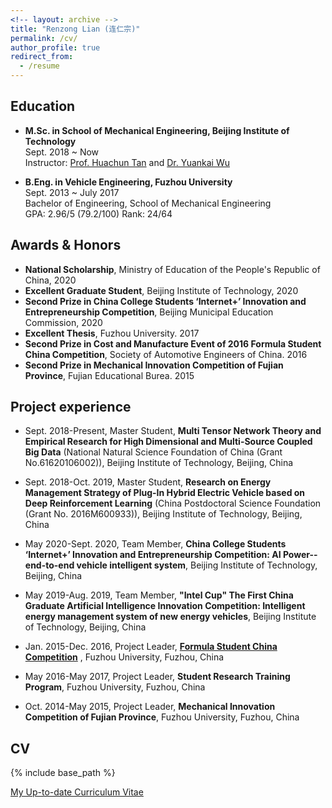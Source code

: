 ```yaml
---
<!-- layout: archive -->
title: "Renzong Lian (连仁宗)"
permalink: /cv/
author_profile: true
redirect_from:
  - /resume
---
```


## Education

* **M.Sc. in School of Mechanical Engineering, Beijing Institute of Technology**  
  Sept. 2018 ~ Now  
  Instructor: [Prof. Huachun Tan](https://tc.seu.edu.cn/2019/1022/c25722a291907/page.htm) and [Dr. Yuankai Wu](http://Kaimaoge.github.io/)

  
* **B.Eng. in Vehicle Engineering, Fuzhou University**  
  Sept. 2013 ~ July 2017     
  Bachelor of Engineering, School of Mechanical Engineering  
  GPA: 2.96/5 (79.2/100)  Rank: 24/64  


## Awards & Honors
* **National Scholarship**, Ministry of Education of the People's Republic of China, 2020
* **Excellent Graduate Student**, Beijing Institute of Technology, 2020
* **Second Prize in China College Students ‘Internet+’ Innovation and Entrepreneurship Competition**, Beijing Municipal Education Commission, 2020
* **Excellent Thesis**, Fuzhou University. 2017
* **Second Prize in Cost and Manufacture Event of 2016 Formula Student China Competition**, Society of Automotive Engineers of China. 2016
* **Second Prize in Mechanical Innovation Competition of Fujian Province**, Fujian Educational Burea. 2015


## Project experience

* Sept. 2018-Present, Master Student, **Multi Tensor Network Theory and Empirical Research for High Dimensional and Multi-Source Coupled Big Data** (National Natural Science Foundation of China (Grant No.61620106002)), Beijing Institute of Technology, Beijing, China                                                                      

* Sept. 2018-Oct. 2019, Master Student, **Research on Energy Management Strategy of Plug-In Hybrid Electric Vehicle based on Deep Reinforcement Learning** (China Postdoctoral Science Foundation (Grant No. 2016M600933)), Beijing Institute of Technology, Beijing, China 

* May 2020-Sept. 2020, Team Member, **China College Students ‘Internet+’ Innovation and Entrepreneurship Competition: AI Power--end-to-end vehicle intelligent system**, Beijing Institute of Technology, Beijing, China

* May 2019-Aug. 2019, Team Member, **"Intel Cup" The First China Graduate Artificial Intelligence Innovation Competition: Intelligent energy management system of new energy vehicles**, Beijing Institute of Technology, Beijing, China     

* Jan. 2015-Dec. 2016, Project Leader, [**Formula Student China Competition**](http://www.formulastudent.com.cn/) , Fuzhou University, Fuzhou, China

* May 2016-May 2017, Project Leader, **Student Research Training Program**, Fuzhou University, Fuzhou, China

* Oct. 2014-May 2015, Project Leader, **Mechanical Innovation Competition of Fujian Province**, Fuzhou University, Fuzhou, China

## CV
{% include base_path %}

[My Up-to-date Curriculum Vitae](http://lryz0612.github.io/files/CV-Renzong%20Lian.pdf)


